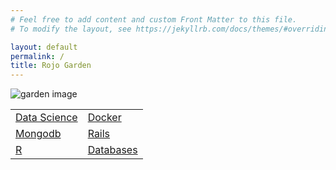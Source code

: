 ```yaml
---
# Feel free to add content and custom Front Matter to this file.
# To modify the layout, see https://jekyllrb.com/docs/themes/#overriding-theme-defaults

layout: default
permalink: /
title: Rojo Garden
---
```

![garden image](https://images.unsplash.com/photo-1585320806297-9794b3e4eeae?q=80&w=2532&auto=format&fit=crop&ixlib=rb-4.0.3&ixid=M3wxMjA3fDB8MHxwaG90by1wYWdlfHx8fGVufDB8fHx8fA%3D%3D)

|   |   |
|---|---|
| [Data Science](/datascience) | [Docker](/docker)| 
| [Mongodb](/mongodb) | [Rails](/rails) |
| [R](/r) | [Databases](/databases) |


